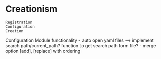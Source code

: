 # Creationism
    
    Registration
    Configuration
    Creation


Configuration
    Module functionality
     - auto open yaml files --> implement search path/current_path? function to get search path form file?
     - merge option [add], [replace] with ordering <key>


